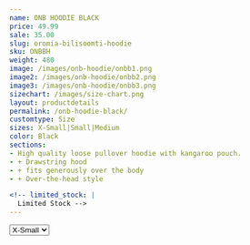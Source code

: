 ```yaml
---
name: ONB HOODIE BLACK
price: 49.99
sale: 35.00
slug: oromia-bilisoomti-hoodie
sku: ONBBH
weight: 480
image: /images/onb-hoodie/onbb1.png
image2: /images/onb-hoodie/onbb2.png
image3: /images/onb-hoodie/onbb3.png
sizechart: /images/size-chart.png
layout: productdetails
permalink: /onb-hoodie-black/
customtype: Size
sizes: X-Small|Small|Medium
color: Black
sections: 
- High quality loose pullover hoodie with kangaroo pouch.
- + Drawstring hood
- + fits generously over the body
- + Over-the-head style

<!-- limited_stock: |
  Limited Stock -->
---
```



<select id="my-size">
	  <option>X-Small</option>
	  <option>Small</option>
	  <option>Medium</option>
	  <option disabled>Large</option>
	  <option disabled>X-Large</option>
</select>

<!-- Lorem ipsum dolor sit amet, consectetur adipiscing elit. Duis ullamcorper ante non vehicula eleifend.
Phasellus ut feugiat tellus, vitae malesuada mi. Sed placerat ultrices enim, id fermentum ante tincidunt nec.
Nulla ut mi bibendum, sodales ex ut, tempor odio. Mauris finibus elit eget ornare efficitur. Fusce a mauris vitae lorem. -->
